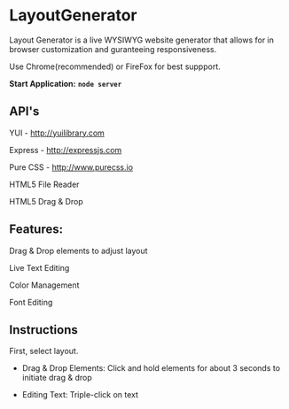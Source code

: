 LayoutGenerator
===============

Layout Generator is a live WYSIWYG website generator that allows for in browser customization and guranteeing responsiveness. 

Use Chrome(recommended) or FireFox for best suppport. 

**Start Application:** **`node server`**


API's
-----
YUI - http://yuilibrary.com

Express - http://expressjs.com

Pure CSS - http://www.purecss.io

HTML5 File Reader

HTML5 Drag & Drop


Features:
---------

Drag & Drop elements to adjust layout

Live Text Editing

Color Management

Font Editing


Instructions
------------

First, select layout. 

- Drag & Drop Elements: Click and hold elements for about 3 seconds to initiate drag & drop

- Editing Text: Triple-click on text
